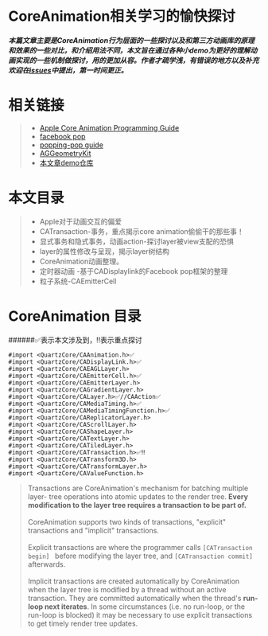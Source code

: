 # CoreAnimation相关学习的愉快探讨
##### 本篇文章主要是CoreAnimation行为层面的一些探讨以及和第三方动画库的原理和效果的一些对比，和介绍用法不同，本文旨在通过各种小demo为更好的理解动画实现的一些机制做探讨，用的更加从容。作者才疏学浅，有错误的地方以及补充欢迎在[issues](https://github.com/imqiuhang/CoreAnimationLearning/issues)中提出，第一时间更正。


# 相关链接
>* [Apple Core Animation Programming Guide](https://developer.apple.com/library/archive/documentation/Cocoa/Conceptual/CoreAnimation_guide/Introduction/Introduction.html)
>* [facebook pop](https://github.com/facebook/pop)
>* [popping-pop guide](https://github.com/schneiderandre/popping)
>* [AGGeometryKit](https://github.com/agens-no/AGGeometryKit-POP)
>* [本文章demo仓库](https://github.com/imqiuhang/CoreAnimationLearning)

# 本文目录
>* Apple对于动画交互的偏爱
>* CATransaction-事务，重点揭示core animation偷偷干的那些事！
>* 显式事务和隐式事务，动画action-探讨layer被view支配的恐惧
>* layer的属性修改与呈现，揭示layer树结构
>* CoreAnimation动画整理。
>* 定时器动画 -基于CADisplaylink的Facebook pop框架的整理
>* 粒子系统-CAEmitterCell

# CoreAnimation 目录
######✅表示本文涉及到，‼️表示重点探讨
<!--CoreAnimation头文件包含-->

```objc
#import <QuartzCore/CAAnimation.h>✅
#import <QuartzCore/CADisplayLink.h>✅
#import <QuartzCore/CAEAGLLayer.h>
#import <QuartzCore/CAEmitterCell.h>✅
#import <QuartzCore/CAEmitterLayer.h>
#import <QuartzCore/CAGradientLayer.h>
#import <QuartzCore/CALayer.h>✅//CAAction✅
#import <QuartzCore/CAMediaTiming.h>✅
#import <QuartzCore/CAMediaTimingFunction.h>✅
#import <QuartzCore/CAReplicatorLayer.h>
#import <QuartzCore/CAScrollLayer.h>
#import <QuartzCore/CAShapeLayer.h>
#import <QuartzCore/CATextLayer.h>
#import <QuartzCore/CATiledLayer.h>
#import <QuartzCore/CATransaction.h>✅‼️
#import <QuartzCore/CATransform3D.h>
#import <QuartzCore/CATransformLayer.h>
#import <QuartzCore/CAValueFunction.h>
```

<!--Transaction官方解释-->

>Transactions are CoreAnimation's mechanism for batching multiple layer-
  tree operations into atomic updates to the render tree. **Every modification to the layer tree requires a transaction to be part of.**  <br><br>CoreAnimation supports two kinds of transactions, "explicit" transactions
  and "implicit" transactions.
  <br><br>Explicit transactions are where the programmer calls `[CATransaction begin] `
  before modifying the layer tree, and `[CATransaction commit]`<br>afterwards.<br><br>Implicit transactions are created automatically by CoreAnimation when the
  layer tree is modified by a thread without an active transaction.
  They are committed automatically when the thread's **run-loop next
  iterates**. In some circumstances (i.e. no run-loop, or the run-loop
  is blocked) it may be necessary to use explicit transactions to get
  timely render tree updates. 
  
